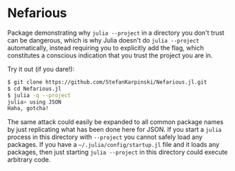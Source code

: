 # Nefarious

Package demonstrating why `julia --project` in a directory you don't trust can be dangerous, which is why Julia doesn't do `julia --project` automatically, instead requiring you to explicitly add the flag, which constitutes a conscious indication that you trust the project you are in.

Try it out (if you dare!):

```sh
$ git clone https://github.com/StefanKarpinski/Nefarious.jl.git
$ cd Nefarious.jl
$ julia -q --project
julia> using JSON
Haha, gotcha!
```

The same attack could easily be expanded to all common package names by just replicating what has been done here for JSON.
If you start a `julia` process in this directory with `--project` you cannot safely load any packages.
If you have a `~/.julia/config/startup.jl` file and it loads any packages, then just starting `julia --project` in this directory could execute arbitrary code.
